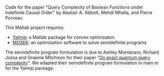 Code for the paper "Query Complexity of Boolean Functions under Indefinite Causal Order" by Alastair A. Abbott, Mehdi Mhalla, and Pierre Pocreau

This Matlab project requires:
  - [Yalmip](https://yalmip.github.io/): a Matlab package for convex optimizaton.
  - [MOSEK](https://www.mosek.com/): an optimisation software to solve semidefinite programs
    
The semidefinite program formulation is due to Ashley Montanaro, Richard Jozsa and Graeme Mitchison for their paper "[On exact quantum query complexity](https://people.maths.bris.ac.uk/~csxam/qc/)".
We adapted their semidefinite program formulation in main.m for the Yalmip package.
